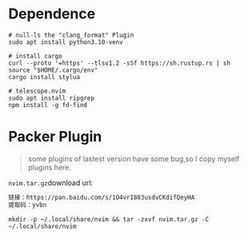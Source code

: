 # Dependence
```shell
# null-ls the "clang_format" Plugin
sudo apt install python3.10-venv

# install cargo
curl --proto '=https' --tlsv1.2 -sSf https://sh.rustup.rs | sh
source "$HOME/.cargo/env"
cargo install stylua

# telescope.nvim
sudo apt install ripgrep
npm install -g fd-find
```

# Packer Plugin
> some plugins of lastest version have some bug,so I copy myself plugins here.

`nvim.tar.gz`download url: 
```txt
链接：https://pan.baidu.com/s/1O4vrI883usdvCKdifQeyHA 
提取码：yvbn 
```

```shell
mkdir -p ~/.local/share/nvim && tar -zxvf nvim.tar.gz -C ~/.local/share/nvim
```


